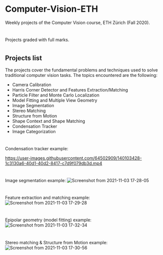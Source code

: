 # Computer-Vision-ETH
Weekly projects of the Computer Vision course, ETH Zürich (Fall 2020).

#

Projects graded with full marks.

#

## Projects list
The projects cover the fundamental problems and techniques used to solve traditional computer vision tasks. The topics encountered are the following:
<ul>
  <li>Camera Calibration</li>
  <li>Harris Corner Detector and Features Extraction/Matching</li>
  <li>Particle Filter and Monte Carlo Localization</li>
  <li>Model Fitting and Multiple View Geometry</li>
  <li>Image Segmentation</li>
  <li>Stereo Matching</li>
  <li>Structure from Motion</li>
  <li>Shape Context and Shape Matching</li>
  <li>Condensation Tracker</li>
  <li>Image Categorization</li>
</ul>

#

Condensation tracker example:


https://user-images.githubusercontent.com/64502909/140103428-1c3130a6-40d1-40d2-8417-c7d9f079db3d.mp4



#

Image segmentation example:
![Screenshot from 2021-11-03 17-28-05](https://user-images.githubusercontent.com/64502909/140101930-4a07883b-162c-4338-80b5-3cd20408fd83.png)

#

Feature extraction and matching example:
![Screenshot from 2021-11-03 17-29-28](https://user-images.githubusercontent.com/64502909/140102779-e3d3ca9b-de04-4bbf-8aee-d4a9c88fb509.png)

#

Epipolar geometry (model fitting) example:
![Screenshot from 2021-11-03 17-32-34](https://user-images.githubusercontent.com/64502909/140102855-b69ba49e-53e7-4fd0-bdc4-9dc80db2bc83.png)

#

Stereo matching & Structure from Motion example:
![Screenshot from 2021-11-03 17-30-56](https://user-images.githubusercontent.com/64502909/140102928-f1be399b-e9cb-4d19-9300-a427bb24b707.png)







